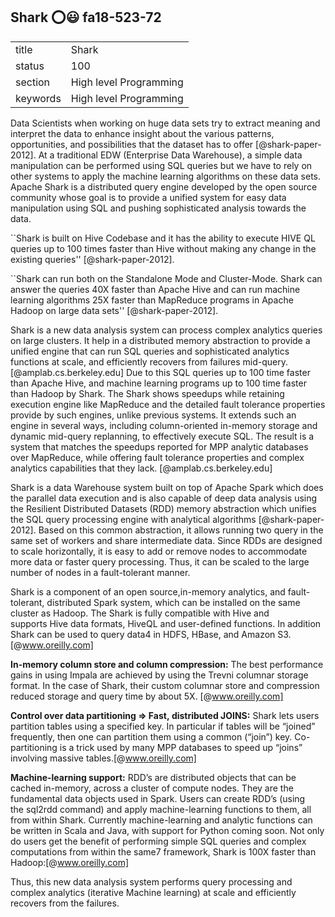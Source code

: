 ## Shark :o::smiley: fa18-523-72


|          |                        |
| -------- | ---------------------- |
| title    | Shark                  | 
| status   | 100                     |
| section  | High level Programming |
| keywords | High level Programming |



Data Scientists when working on huge data sets try to extract meaning and interpret the data to enhance insight about the various patterns,
opportunities, and possibilities that the dataset has to offer [@shark-paper-2012]. At a traditional EDW (Enterprise Data
Warehouse), a simple data manipulation can be performed using SQL queries but we have to rely on other systems to apply the machine
learning algorithms on these data sets. Apache Shark is a distributed query engine developed by the open source community whose goal is to
provide a unified system for easy data manipulation using SQL and pushing sophisticated analysis towards the data.

``Shark is built on Hive Codebase and it has the ability to execute HIVE QL queries up to 100 times faster than Hive without making any
change in the existing queries'' [@shark-paper-2012].

``Shark can run both on the Standalone Mode and Cluster-Mode. Shark can answer the queries 40X faster than Apache Hive and can run
machine learning algorithms 25X faster than MapReduce programs in Apache Hadoop on large data sets'' [@shark-paper-2012].

Shark is a new data analysis system can process complex analytics queries on large clusters. It help in a  distributed 
memory abstraction to provide a unified engine that can run SQL queries and sophisticated analytics functions  at scale, and efficiently recovers 
from failures mid-query.[@amplab.cs.berkeley.edu] Due to this SQL queries up to 100 time faster than Apache Hive, and machine learning programs up to 100 time faster than Hadoop by Shark.
The Shark shows  speedups while retaining execution engine like MapReduce and the detailed fault tolerance properties provide by such engines, unlike previous systems. It extends such an engine in several ways, including column-oriented in-memory storage and dynamic mid-query replanning,
to effectively execute SQL. The result is a system that matches the speedups reported for MPP analytic databases over MapReduce, while offering fault tolerance properties and complex analytics 
capabilities that they lack. [@amplab.cs.berkeley.edu]

Shark is a data Warehouse system built on top of Apache Spark which does the parallel data execution and is also capable of deep data
analysis using the Resilient Distributed Datasets (RDD) memory abstraction which unifies the SQL query processing engine with
analytical algorithms [@shark-paper-2012]. Based on this common abstraction, it allows running two query in the same set of workers
and share intermediate data. Since RDDs are designed to scale horizontally, it is easy to add or remove nodes to accommodate more
data or faster query processing. Thus, it can be scaled to the large number of nodes in a fault-tolerant manner.

Shark is a component of an open source,in-memory analytics, and fault-tolerant, distributed Spark system, which can be installed on the same cluster as Hadoop. 
The Shark is fully compatible with Hive and supports Hive data formats, HiveQL  and user-defined functions. In addition Shark can be used to query data4 in HDFS, HBase, and Amazon S3.[@www.oreilly.com]

**In-memory column store and column compression:**
	The best performance gains in using Impala are achieved by using the Trevni columnar storage format. In the case of Shark, their custom columnar store and compression reduced storage and query time by about 5X. [@www.oreilly.com]
	
**Control over data partitioning => Fast, distributed JOINS:**
	Shark lets users partition tables using a specified key. In particular if tables will be “joined” frequently, then one can partition them using a common (“join”) key. Co-partitioning is a trick used by many MPP databases to speed up “joins” involving massive tables.[@www.oreilly.com]
	
**Machine-learning support:**
	RDD’s are distributed objects that can be cached in-memory, across a cluster of compute nodes. They are the fundamental data objects used in Spark. Users can create RDD’s (using the sql2rdd command) and apply machine-learning functions to them, all from within Shark. Currently machine-learning and analytic functions can be written in Scala and Java, with support for Python coming soon. Not only do users get the benefit of performing simple SQL queries and complex computations from within the same7 framework, Shark is 100X faster than Hadoop:[@www.oreilly.com]
	

Thus, this new data analysis system performs query processing and complex analytics (iterative Machine learning) at scale and efficiently recovers from
the failures.

